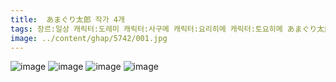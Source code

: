```yaml
---
title:  あまぐり太郎 작가 4개
tags: 장르:일상 캐릭터:도레미 캐릭터:사구메 캐릭터:요리히메 캐릭터:토요히메 あまぐり太郎 동방_웹코믹
image: ../content/ghap/5742/001.jpg
---
```

![image](../content/ghap/5742/001.jpg)
![image](../content/ghap/5742/002.jpg)
![image](../content/ghap/5742/003.jpg)
![image](../content/ghap/5742/004.jpg)
